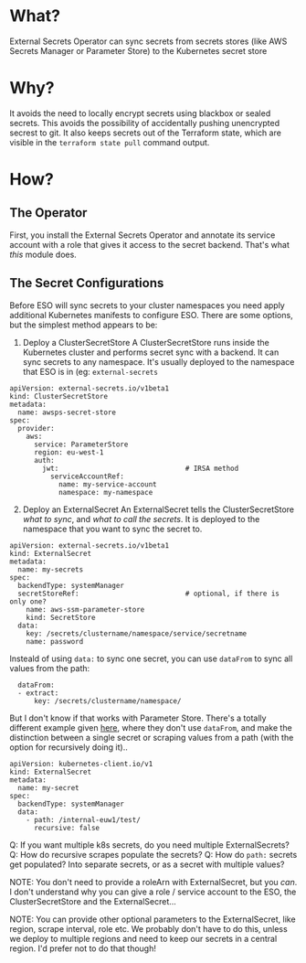 # What?
External Secrets Operator can sync secrets from secrets stores (like AWS Secrets Manager or Parameter Store) to the Kubernetes secret store

# Why?
It avoids the need to locally encrypt secrets using blackbox or sealed secrets. This avoids the possibility of accidentally pushing unencrypted secrest to git. It also keeps secrets out of the Terraform state, which are visible in the `terraform state pull` command output.

# How?
## The Operator
First, you install the External Secrets Operator and annotate its service account with a role that gives it access to the secret backend. That's what _this_ module does. 

## The Secret Configurations
Before ESO will sync secrets to your cluster namespaces you need apply additional Kubernetes manifests to configure ESO. There are some options, but the simplest method appears to be:

1. Deploy a ClusterSecretStore
A ClusterSecretStore runs inside the Kubernetes cluster and performs secret sync with a backend. It can sync secrets to any namespace. It's usually deployed to the namespace that ESO is in (eg: `external-secrets`

```
apiVersion: external-secrets.io/v1beta1
kind: ClusterSecretStore
metadata:
  name: awsps-secret-store
spec:
  provider:
    aws:
      service: ParameterStore
      region: eu-west-1
      auth:
        jwt:                               # IRSA method
          serviceAccountRef:
            name: my-service-account
            namespace: my-namespace
```

2. Deploy an ExternalSecret
An ExternalSecret tells the ClusterSecretStore _what to sync_, and _what to call the secrets_. It is deployed to the namespace that you want to sync the secret to. 

```
apiVersion: external-secrets.io/v1beta1
kind: ExternalSecret
metadata:
  name: my-secrets
spec:
  backendType: systemManager
  secretStoreRef:                          # optional, if there is only one?
    name: aws-ssm-parameter-store
    kind: SecretStore
  data:
    key: /secrets/clustername/namespace/service/secretname
    name: password
```

Insteald of using `data:` to sync one secret, you can use `dataFrom` to sync all values from the path:

```
  dataFrom:
  - extract:
      key: /secrets/clustername/namespace/
```

But I don't know if that works with Parameter Store. There's a totally different example given [here](https://github.com/DNXLabs/terraform-aws-eks-external-secrets#aws-ssm-parameter-store), where they don't use `dataFrom`, and make the distinction between a single secret or scraping values from a path (with the option for recursively doing it)..


```
apiVersion: kubernetes-client.io/v1
kind: ExternalSecret
metadata:
  name: my-secret
spec:
  backendType: systemManager
  data:
    - path: /internal-euw1/test/
      recursive: false
```

Q: If you want multiple k8s secrets, do you need multiple ExternalSecrets?
Q: How do recursive scrapes populate the secrets?
Q: How do `path:` secrets get populated? Into separate secrets, or as a secret with multiple values?

NOTE: You don't need to provide a roleArn with ExternalSecret, but you _can_. I don't understand why you can give a role / service account to the ESO, the ClusterSecretStore and the ExternalSecret... 

NOTE: You can provide other optional parameters to the ExternalSecret, like region, scrape interval, role etc. We probably don't have to do this, unless we deploy to multiple regions and need to keep our secrets in a central region. I'd prefer not to do that though!
